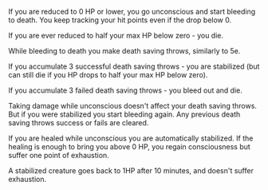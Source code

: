 If you are reduced to 0 HP or lower, you go unconscious and start bleeding to death. You keep tracking your hit points even if the drop below 0.

If you are ever reduced to half your max HP below zero - you die.

While bleeding to death you make death saving throws, similarly to 5e.

If you accumulate 3 successful death saving throws - you are stabilized (but can still die if you HP drops to half your max HP below zero).

If you accumulate 3 failed death saving throws - you bleed out and die.

Taking damage while unconscious doesn't affect your death saving throws. But if you were stabilized you start bleeding again. Any previous death saving throws success or fails are cleared.

If you are healed while unconscious you are automatically stabilized. If the healing is enough to bring you above 0 HP, you regain consciousness but suffer one point of exhaustion.

A stabilized creature goes back to 1HP after 10 minutes, and doesn't suffer exhaustion.
